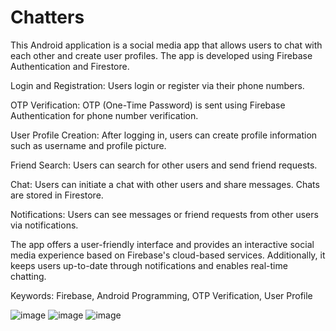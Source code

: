 # Chatters
This Android application is a social media app that allows users to chat with each other and create user profiles. The app is developed using Firebase Authentication and Firestore.


Login and Registration: Users login or register via their phone numbers.

OTP Verification: OTP (One-Time Password) is sent using Firebase Authentication for phone number verification.

User Profile Creation: After logging in, users can create profile information such as username and profile picture.

Friend Search: Users can search for other users and send friend requests.

Chat: Users can initiate a chat with other users and share messages. Chats are stored in Firestore.

Notifications: Users can see messages or friend requests from other users via notifications.


The app offers a user-friendly interface and provides an interactive social media experience based on Firebase's cloud-based services. Additionally, it keeps users up-to-date through notifications and enables real-time chatting.

Keywords: Firebase, Android Programming, OTP Verification, User Profile

![image](https://github.com/factaxd/Chatters/assets/107556721/fefbe7ea-ce66-4500-8a09-62ad3f6ee38b)
![image](https://github.com/factaxd/Chatters/assets/107556721/08e27bfd-9760-4f0a-8157-82816a2912e2)
![image](https://github.com/factaxd/Chatters/assets/107556721/89ce4302-8f90-48af-b265-0f26dd087acd)



